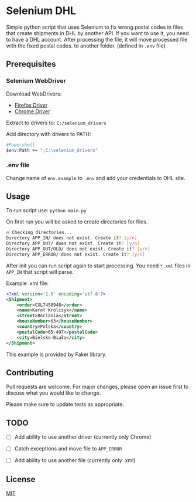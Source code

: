 # Selenium DHL

Simple python script that uses Selenium to fix wrong postal codes in files that create shipments in DHL by another API.
If you want to use it, you need to have a DHL account.
After processing the file, it will move processed file with the fixed postal codes. to another folder. (defined in `.env` file)

## Prerequisites

### Selenium WebDriver

Download WebDrivers:
* [Firefox Driver](https://github.com/mozilla/geckodriver/releases)
* [Chrome Driver](https://chromedriver.chromium.org/downloads)

Extract to drivers to: `C:/selenium_drivers`


Add directory with drivers to PATH:

```bash
#Powershell
$env:Path += ";C:\selenium_drivers"
```
### .env file
Change name of `env.example` to `.env` and add your credentials to DHL site.


## Usage
To run script use: `python main.py`

On first run you will be asked to create directories for files.
```bash
🔥 Checking directories...
Directory APP_IN/ does not exist. Create it? [y/n]
Directory APP_OUT/ does not exist. Create it? [y/n]
Directory APP_OUT/OLD/ does not exist. Create it? [y/n]
Directory APP_ERROR/ does not exist. Create it? [y/n]
```

After init you can run script again to start processing.
You need `*.xml` files in `APP_IN` that script will parse.

Example .xml file:

```xml
<?xml version='1.0' encoding='utf-8'?>
<Shipment>
	<order>CXL7450948</order>
	<name>Karol Królczyk</name>
	<street>Bociania</street>
	<houseNumber>63</houseNumber>
	<country>Polska</country>
	<postalCode>65-497</postalCode>
	<city>Bielsko-Biała</city>
</Shipment>
```
This example is provided by Faker library.



## Contributing
Pull requests are welcome. For major changes, please open an issue first to discuss what you would like to change.

Please make sure to update tests as appropriate.

## TODO

* [ ] Add ability to use another driver (currently only Chrome)
* [ ] Catch exceptions and move file to `APP_ERROR`
* [ ] Add ability to use another file (currently only .xml)


## License
[MIT](https://choosealicense.com/licenses/mit/)
